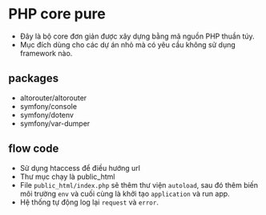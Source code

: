 # PHP core pure
- Đây là bộ core đơn giản được xây dựng bằng mã nguồn PHP thuần túy.
- Mục đích dùng cho các dự án nhỏ mà có yêu cầu không sử dụng framework nào.

## packages
- altorouter/altorouter
- symfony/console
- symfony/dotenv
- symfony/var-dumper

## flow code
- Sử dụng htaccess để điều hướng url
- Thư mục chạy là public_html
- File `public_html/index.php` sẽ thêm thư viện `autoload`, sau đó thêm biến môi trường `env` và cuối cùng là khởi tạo `application` và run app.
- Hệ thống tự động log lại `request` và `error`.